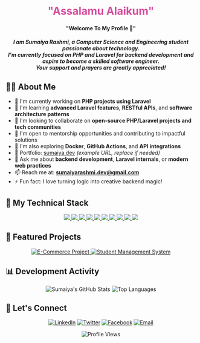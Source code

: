 <h1 align="center"> <span style="color: #d64d9e">"Assalamu Alaikum"</span> </h1>
<h4 align="center"> "Welcome To My Profile 💐" </h4>

<h5 align="center">
  I am Sumaiya Rashmi, a Computer Science and Engineering student passionate about technology.<br>
  I'm currently focused on PHP and Laravel for backend development and aspire to become a skilled software engineer.<br>
  Your support and prayers are greatly appreciated!
</h5>

## 👩‍💻 About Me
- 🔭 I'm currently working on **PHP projects using Laravel**
- 🌱 I'm learning **advanced Laravel features**, **RESTful APIs**, and **software architecture patterns**
- 👯 I'm looking to collaborate on **open-source PHP/Laravel projects and tech communities**
- 🤝 I'm open to mentorship opportunities and contributing to impactful solutions
- 🧠 I'm also exploring **Docker**, **GitHub Actions**, and **API integrations**
- 💼 Portfolio: [sumaiya.dev](https://sumaiya.dev) *(example URL, replace if needed)*
- 💬 Ask me about **backend development**, **Laravel internals**, or **modern web practices**
- 📫 Reach me at: **sumaiyarashmi.dev@gmail.com**
- ⚡ Fun fact: I love turning logic into creative backend magic!

## 🚀 My Technical Stack
<p align="center">
  <a href="https://www.php.net/" target="_blank"> <img src="https://img.icons8.com/officel/40/000000/php-logo.png"/> </a>
  <a href="https://laravel.com/" target="_blank"> <img src="https://img.icons8.com/fluency/48/000000/laravel.png"/> </a>
  <a href="https://www.mysql.com/" target="_blank"> <img src="https://img.icons8.com/fluency/48/000000/mysql-logo.png"/> </a>
  <a href="https://www.w3.org/html/" target="_blank"> <img src="https://img.icons8.com/color/48/000000/html-5.png"/> </a>
  <a href="https://www.w3schools.com/css/" target="_blank"> <img src="https://img.icons8.com/color/48/000000/css3.png"/> </a>
  <a href="https://getbootstrap.com" target="_blank"> <img src="https://img.icons8.com/color/48/000000/bootstrap.png"/> </a>
  <a href="https://www.javascript.com/" target="_blank"> <img src="https://img.icons8.com/color/48/000000/javascript.png"/> </a>
  <a href="https://git-scm.com/" target="_blank"> <img src="https://img.icons8.com/color/48/000000/git.png"/> </a>
  <a href="https://www.java.com/" target="_blank"> <img src="https://img.icons8.com/color/48/000000/java-coffee-cup-logo.png"/> </a>
  <a href="https://code.visualstudio.com/" target="_blank"> <img src="https://img.icons8.com/fluent/48/000000/visual-studio-code-2019.png"/> </a>
</p>

## 🌟 Featured Projects
<p align="center">
  <a href="https://github.com/sumaiya-18/Laravel-Ecommerce">
    <img src="https://github-readme-stats.vercel.app/api/pin/?username=sumaiya-18&repo=Laravel-Ecommerce&theme=radical" alt="E-Commerce Project">
  </a>
  <a href="https://github.com/sumaiya-18/Student-Management-System">
    <img src="https://github-readme-stats.vercel.app/api/pin/?username=sumaiya-18&repo=Student-Management-System&theme=radical" alt="Student Management System">
  </a>
</p>

## 📊 Development Activity
<p align="center">
  <img alt="Sumaiya's GitHub Stats" src="https://github-readme-stats.vercel.app/api?username=sumaiya-18&show_icons=true&count_private=true&theme=radical&hide_border=true&bg_color=0D1117&title_color=d64d9e&icon_color=d64d9e" />
  <img alt="Top Languages" src="https://github-readme-stats.vercel.app/api/top-langs/?username=sumaiya-18&langs_count=8&count_private=true&layout=compact&theme=radical&hide_border=true&bg_color=0D1117&title_color=d64d9e" />
</p>

## 🌈 Let's Connect
<p align="center">
  <a href="https://www.linkedin.com/in/sumaiya-18/" target="_blank"><img src="https://img.icons8.com/color/48/000000/linkedin.png" alt="LinkedIn"/></a>
  <a href="https://twitter.com/sumaiya_tech" target="_blank"><img src="https://img.icons8.com/color/48/000000/twitter.png" alt="Twitter"/></a>
  <a href="https://www.facebook.com/sumaiya.rashmi.official" target="_blank"><img src="https://img.icons8.com/color/48/000000/facebook.png" alt="Facebook"/></a>
  <a href="mailto:sumaiyarashmi.dev@gmail.com"><img src="https://img.icons8.com/color/48/000000/gmail.png" alt="Email"/></a>
</p>

<p align="center">
  <img src="https://komarev.com/ghpvc/?username=sumaiya-18&label=Profile%20Views&color=d64d9e&style=flat" alt="Profile Views" />
</p>
